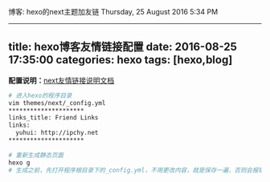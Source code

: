 博客: hexo的next主题加友链
Thursday, 25 August 2016
5:34 PM
 
---
title: hexo博客友情链接配置
date: 2016-08-25 17:35:00
categories: hexo
tags: [hexo,blog]
---
**配置说明：**[next友情链接说明文档](https://github.com/iissnan/hexo-theme-next/wiki/友情链接设置)
 
``` bash
# 进入hexo的程序目录
vim themes/next/_config.yml
*********************
links_title: Friend Links
links:
  yuhui: http://ipchy.net
*********************
 
# 重新生成静态页面
hexo g
# 生成之前，先打开程序根目录下的_config.yml，不用更改内容，就是保存一遍，否则会报错
```
